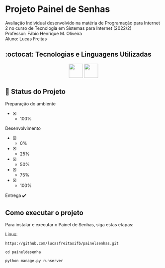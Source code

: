 # Projeto Painel de Senhas
Avaliação Individual desenvolvido na matéria de Programação para Internet 2 no curso de Tecnologia em Sistemas para Internet (2022/2)
<br>
Professor: Fábio Henrique M. Oliveira
<br>
Aluno: Lucas Freitas

## :octocat: Tecnologias e Linguagens Utilizadas
<div align='center'>
    <img src="https://cdn.jsdelivr.net/gh/devicons/devicon/icons/python/python-original.svg" width="45" height="45"/>
    <img src="https://cdn.jsdelivr.net/gh/devicons/devicon/icons/django/django-plain.svg" width="45" height="45"/>
</div>   

## :construction: Status do Projeto
Preparação do ambiente
 - [x] - 100%

Desenvolvimento 
 - [X] - 0%
 - [X] - 25%
 - [x] - 50%
 - [x] - 75%
 - [x] - 100%

Entrega
    :heavy_check_mark:


## Como executar o projeto
Para instalar e executar o Painel de Senhas, siga estas etapas:

Linux:
```
https://github.com/lucasfreitasifb/painelsenhas.git

cd paineldesenha

python manage.py runserver
```

